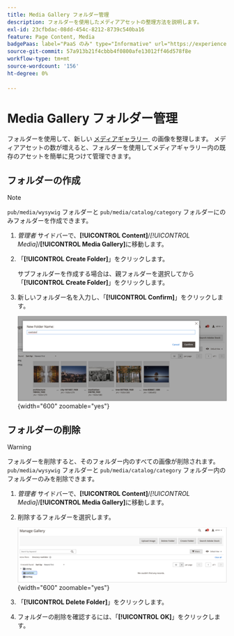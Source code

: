 ```yaml
---
title: Media Gallery フォルダー管理
description: フォルダーを使用したメディアアセットの整理方法を説明します。
exl-id: 23cfbdac-08dd-454c-8212-8739c540ba16
feature: Page Content, Media
badgePaas: label="PaaS のみ" type="Informative" url="https://experienceleague.adobe.com/ja/docs/commerce/user-guides/product-solutions" tooltip="Adobe Commerce on Cloud プロジェクト（Adobeが管理する PaaS インフラストラクチャ）およびオンプレミスプロジェクトにのみ適用されます。"
source-git-commit: 57a913b21f4cbbb4f0800afe13012ff46d578f8e
workflow-type: tm+mt
source-wordcount: '156'
ht-degree: 0%

---
```


# Media Gallery フォルダー管理

フォルダーを使用して、新しい [&#x200B; メディアギャラリー &#x200B;](media-gallery.md) の画像を整理します。 メディアアセットの数が増えると、フォルダーを使用してメディアギャラリー内の既存のアセットを簡単に見つけて管理できます。

## フォルダーの作成

>[!NOTE]
>
>`pub/media/wysywig` フォルダーと `pub/media/catalog/category` フォルダーにのみフォルダーを作成できます。

1. _管理者_ サイドバーで、**[!UICONTROL Content]**/_[!UICONTROL Media]_/**[!UICONTROL Media Gallery]**&#x200B;に移動します。

1. 「**[!UICONTROL Create Folder]**」をクリックします。

   サブフォルダーを作成する場合は、親フォルダーを選択してから「**[!UICONTROL Create Folder]**」をクリックします。

1. 新しいフォルダー名を入力し、「**[!UICONTROL Confirm]**」をクリックします。

   ![&#x200B; 新規フォルダー名 &#x200B;](./assets/media-gallery-folder-name.png){width="600" zoomable="yes"}

## フォルダーの削除

>[!WARNING]
>
>フォルダーを削除すると、そのフォルダー内のすべての画像が削除されます。 `pub/media/wysywig` フォルダーと `pub/media/catalog/category` フォルダー内のフォルダーのみを削除できます。

1. _管理者_ サイドバーで、**[!UICONTROL Content]**/_[!UICONTROL Media]_/**[!UICONTROL Media Gallery]**&#x200B;に移動します。

1. 削除するフォルダーを選択します。

   ![&#x200B; フォルダーを選択 &#x200B;](./assets/media-gallery-selected-folder.png){width="600" zoomable="yes"}

1. 「**[!UICONTROL Delete Folder]**」をクリックします。

1. フォルダーの削除を確認するには、「**[!UICONTROL OK]**」をクリックします。
